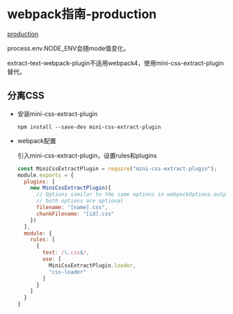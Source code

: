 # webpack指南-production

[production](https://webpack.docschina.org/guides/production/)

process.env.NODE_ENV会随mode值变化。

extract-text-webpack-plugin不适用webpack4，使用mini-css-extract-plugin替代。

## 分离CSS

- 安装mini-css-extract-plugin

  ```
  npm install --save-dev mini-css-extract-plugin
  ```

- webpack配置

  引入mini-css-extract-plugin，设置rules和plugins
  
  ```js
  const MiniCssExtractPlugin = require("mini-css-extract-plugin");
  module.exports = {
    plugins: [
      new MiniCssExtractPlugin({
        // Options similar to the same options in webpackOptions.output
        // both options are optional
        filename: "[name].css",
        chunkFilename: "[id].css"
      })
    ],
    module: {
      rules: [
        {
          test: /\.css$/,
          use: [
            MiniCssExtractPlugin.loader,
            "css-loader"
          ]
        }
      ]
    }
  }
  ```